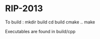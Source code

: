 RIP-2013
========

To build : 
mkdir build
cd build
cmake ..
make


Executables are found in build/cpp
